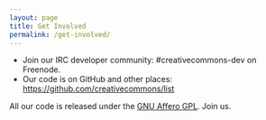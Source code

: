 ```yaml
---
layout: page
title: Get Involved
permalink: /get-involved/
---
```


* Join our IRC developer community: #creativecommons-dev on Freenode.
* Our code is on GitHub and other places: <https://github.com/creativecommons/list>

All our code is released under the [GNU Affero GPL](https://www.gnu.org/licenses/agpl-3.0-standalone.html). Join us.

